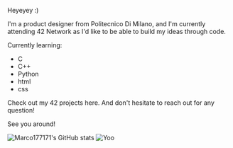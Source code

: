 Heyeyey :)

I'm a product designer from Politecnico Di Milano, and I'm currently attending 42 Network as I'd like to be able to build my ideas through code.

Currently learning:
- C
- C++
- Python
- html
- css

Check out my 42 projects here. And don't hesitate to reach out for any question!

See you around!

![Marco177171's GitHub stats](https://github-readme-stats.vercel.app/api?username=Marco177171&theme=great-gatsby&show_icons=true)
![Yoo](https://github-readme-streak-stats.herokuapp.com/?user=Marco177171&theme=great-gatsby)
